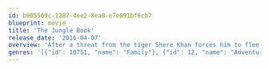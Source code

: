```yaml
---
id: b905569c-1287-4ee2-8ea0-e7e091bf6cb7
blueprint: movie
title: 'The Jungle Book'
release_date: '2016-04-07'
overview: 'After a threat from the tiger Shere Khan forces him to flee the jungle, a man-cub named Mowgli embarks on a journey of self discovery with the help of panther, Bagheera, and free spirited bear, Baloo.'
genres: '[{"id": 10751, "name": "Family"}, {"id": 12, "name": "Adventure"}, {"id": 18, "name": "Drama"}, {"id": 14, "name": "Fantasy"}]'
---
```

